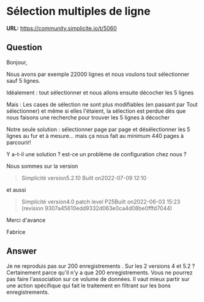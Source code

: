# Sélection multiples de ligne

**URL:** https://community.simplicite.io/t/5060

## Question
Bonjour,

Nous avons par exemple 22000 lignes et nous voulons tout sélectionner sauf 5 lignes.

Idéalement : tout sélectionner et nous allons ensuite décocher les 5 lignes

Mais :
Les cases de sélection ne sont plus modifiables (en passant par Tout sélectionner)
et même si elles l'étaient, la sélection est perdue dès que nous faisons une recherche pour trouver les 5 lignes à décocher

Notre seule solution : sélectionner page par page et désélectionner les 5 lignes au fur et à mesure... mais ça nous fait au minimum 440 pages à parcourir!

Y a-t-il une solution ? est-ce un problème de configuration chez nous ?

Nous sommes sur la version
> Simplicité version5.2.10
> Built on2022-07-09 12:10

et aussi

>Simplicité version4.0 patch level P25Built on2022-06-03 15:23 (revision 9307a45610edd9332d063e0ca4d08be0fffd7044)

Merci d'avance

Fabrice

## Answer
Je ne reproduis pas sur 200 enregistrements . 
Sur les 2 versions 4 et 5.2 ?
Certainement parce qu'il n'y a que 200 enregistrements. 
Vous ne pourrez pas faire l'association sur ce volume de données.
Il vaut mieux partir sur une action spécifique qui fait le traitement en filtrant sur les bons enregistrements.
